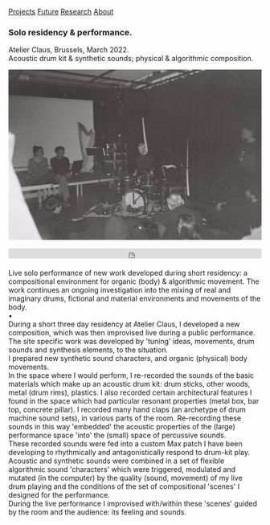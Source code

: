 <!-- NAV for all headers !-->
[Projects](https://paulabbott.net/index.html)
[Future](https://paulabbott.net/future/)
[Research](https://paulabbott.net/research/)
[About](https://paulabbott.net/about/)
<!-- end nav! -->

### Solo residency & performance.

Atelier Claus, Brussels, March 2022.  
Acoustic drum kit & synthetic sounds; physical & algorithmic composition.  

![argos](/assets/images/solo-claus-2022march-01-marija.jpg)  

<iframe width="100%" height="20" scrolling="no" frameborder="no" allow="autoplay" src="https://w.soundcloud.com/player/?url=https%3A//api.soundcloud.com/tracks/1247661445&color=%23000000&inverse=false&auto_play=false&show_user=false"></iframe>

<br>
<br>
Live solo performance of new work developed during short residency:
a compositional environment for organic (body) & algorithmic movement. The work continues an ongoing investigation into the mixing of real and imaginary drums, fictional and material environments and movements of the body.  
<br>
•  
<br>
During a short three day residency at Atelier Claus, I developed a new composition, which was then improvised live during a public performance.  
<br>  
The site specific work was developed by 'tuning' ideas, movements, drum sounds and synthesis elements, to the situation.  
<br>
I prepared new synthetic sound characters, and organic (physical) body movements.  
<br>
In the space where I would perform, I re-recorded the sounds of the basic materials which make up an acoustic drum kit: drum sticks, other woods, metal (drum rims), plastics. I also recorded certain architectural features I found in the space which had particular resonant properties (metal box, bar top, concrete pillar). I recorded many hand claps (an archetype of drum machine sound sets), in various parts of the room. Re-recording these sounds in this way 'embedded' the acoustic properties of the (large) performance space 'into' the (small) space of percussive sounds.    
<br>
These recorded sounds were fed into a custom Max patch I have been developing to rhythmically and antagonistically respond to drum-kit play.  
<br>
Acoustic and synthetic sounds were combined in a set of flexible algorithmic sound 'characters' which were triggered, modulated and mutated (in the computer) by the quality (sound, movement) of my live drum playing and the conditions of the set of compositional 'scenes' I designed for the performance.  
<br>
During the live performance I improvised with/within these 'scenes' guided by the room and the audience: its feeling and sounds.  
<br>

